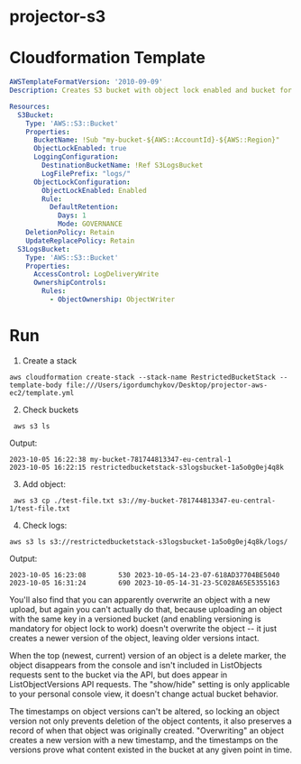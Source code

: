 # projector-s3

# Cloudformation Template

```yaml
AWSTemplateFormatVersion: '2010-09-09'
Description: Creates S3 bucket with object lock enabled and bucket for logs

Resources:
  S3Bucket:
    Type: 'AWS::S3::Bucket'
    Properties:
      BucketName: !Sub "my-bucket-${AWS::AccountId}-${AWS::Region}"
      ObjectLockEnabled: true
      LoggingConfiguration:
        DestinationBucketName: !Ref S3LogsBucket
        LogFilePrefix: "logs/"
      ObjectLockConfiguration:
        ObjectLockEnabled: Enabled
        Rule:
          DefaultRetention:
            Days: 1
            Mode: GOVERNANCE
    DeletionPolicy: Retain
    UpdateReplacePolicy: Retain
  S3LogsBucket:
    Type: 'AWS::S3::Bucket'
    Properties:
      AccessControl: LogDeliveryWrite
      OwnershipControls:
        Rules:
          - ObjectOwnership: ObjectWriter
```

# Run

1. Create a stack
```shell
aws cloudformation create-stack --stack-name RestrictedBucketStack --template-body file:///Users/igordumchykov/Desktop/projector-aws-ec2/template.yml
```

2. Check buckets

```shell
 aws s3 ls
```

Output:
```
2023-10-05 16:22:38 my-bucket-781744813347-eu-central-1
2023-10-05 16:22:15 restrictedbucketstack-s3logsbucket-1a5o0g0ej4q8k
```

3. Add object:

```shell
 aws s3 cp ./test-file.txt s3://my-bucket-781744813347-eu-central-1/test-file.txt
```

4. Check logs:
```shell
aws s3 ls s3://restrictedbucketstack-s3logsbucket-1a5o0g0ej4q8k/logs/
```

Output:
```
2023-10-05 16:23:08        530 2023-10-05-14-23-07-618AD37704BE5040
2023-10-05 16:31:24        690 2023-10-05-14-31-23-5C028A65E5355163
```

You'll also find that you can apparently overwrite an object with a new upload, but again you can't actually do that, because uploading an object with the same key in a versioned bucket (and enabling versioning is mandatory for object lock to work) doesn't overwrite the object -- it just creates a newer version of the object, leaving older versions intact.

When the top (newest, current) version of an object is a delete marker, the object disappears from the console and isn't included in ListObjects requests sent to the bucket via the API, but does appear in ListObjectVersions API requests. The "show/hide" setting is only applicable to your personal console view, it doesn't change actual bucket behavior.

The timestamps on object versions can't be altered, so locking an object version not only prevents deletion of the object contents, it also preserves a record of when that object was originally created. "Overwriting" an object creates a new version with a new timestamp, and the timestamps on the versions prove what content existed in the bucket at any given point in time.
